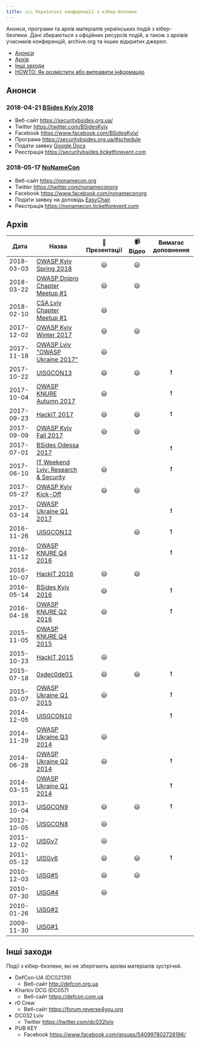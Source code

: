 ```yaml
---
title: 🇺🇦 Українські конференції з кібер-безпеки
---
```


Анонси, програми та архів матеріалів українських подій з кібер-безпеки. Дані збираються з офіційних ресурсів подій, а також з архівів учасників конференцій, archive.org та інших відкритих джерел.

- [Анонси](#Анонси)
- [Архів](#Архів)
- [Інші заходи](#Інші-заходи)
- [HOWTO: Як розмістити або виправити інформацію](https://github.com/sapran/Ukraine-infosec-conferences/wiki/HOWTO:-як-розмістити-або-виправити-інформацію)

## Анонси

### 2018-04-21	[BSides Kyiv 2018](https://securitybsides.org.ua)
- Веб-сайт https://securitybsides.org.ua/
- Twitter https://twitter.com/BSidesKyiv
- Facebook https://www.facebook.com/BSidesKyiv/
- Програма https://securitybsides.org.ua/#schedule
- Подати заявку [Google Docs](https://docs.google.com/forms/d/e/1FAIpQLScMa6J4kgOegDnFLRWKFePFWuLKUufpNW36-DO9x4BUWs4baw/viewform)
- Реєстрація https://securitybsides.ticketforevent.com

### 2018-05-17	[NoNameCon](https://nonamecon.org)
- Веб-сайт https://nonamecon.org
- Twitter https://twitter.com/nonameconorg
- Facebook https://www.facebook.com/nonameconorg
- Подати заявку на доповідь [EasyChair](https://easychair.org/cfp/NNC2018)
- Реєстрація https://nonamecon.ticketforevent.com

## Архів

Дата|Назва|:open_file_folder: Презентації|:video_camera: Відео|Вимагає доповнення
---|---|:---:|:---:|:---:
2018-03-03|[OWASP Kyiv Spring 2018](events/2018-03-03-owaspkyiv.md)|:smiley:|:smiley:|
2018-03-22|[OWASP Dnipro Chapter Meetup #1](events/2018-02-22-owaspdnipro.md)|:smiley:|:smiley:|
2018-02-10|[CSA Lviv Chapter Meetup #1](events/2018-02-10-csalviv.md)|:smiley:||
2017-12-02|[OWASP Kyiv Winter 2017](events/2017-12-02-owaspkyiv.md)|:smiley:|:smiley:
2017-11-18|[OWASP Lviv "OWASP Ukraine 2017"](events/2017-11-18-owasplviv.md)|:smiley:
2017-10-22|[UISGCON13](events/2017-10-22-uisgcon13.md)|:smiley:|:smiley:|:exclamation:
2017-10-04|[OWASP KNURE Autumn 2017](events/2017-10-04-owaspknure.md)|:smiley:||:exclamation:
2017-09-23|[HackIT 2017](events/2017-09-23-hackit.md)|:smiley:|:smiley:|:exclamation:
2017-09-09|[OWASP Kyiv Fall 2017](events/2017-09-09-owaspkyiv.md)|:smiley:|:smiley:
2017-07-01|[BSides Odessa 2017](events/2017-07-01-bsidesodessa.md)|||:exclamation:
2017-06-10|[IT Weekend Lviv: Research & Security](events/2017-06-10-itweekendlviv.md)|:smiley:||:exclamation:
2017-05-27|[OWASP Kyiv Kick-Off](events/2017-05-27-owaspkyiv.md)|:smiley:|:smiley:
2017-03-14|[OWASP Ukraine Q1 2017](events/2017-03-14-owaspukraine.md)|||:exclamation:
2016-11-26|[UISGCON12](events/2016-11-26-uisgcon12.md)||:smiley:|:exclamation:
2016-11-12|[OWASP KNURE Q4 2016](events/2016-11-12-owaspknure.md)|||:exclamation:
2016-10-07|[HackIT 2016](events/2016-10-07-hackit.md)|:smiley:|:smiley:
2016-05-14|[BSides Kyiv 2016](events/2016-05-14-bsideskyiv.md)|:smiley:||:exclamation:
2016-04-16|[OWASP KNURE Q2 2016](events/2016-04-16-owaspknure.md)|:smiley:||:exclamation:
2015-11-05|[OWASP KNURE Q4 2015](events/2015-11-05-owaspknure.md)|
2015-10-23|[HackIT 2015](events/2015-10-23-hackit.md)|:smiley:
2015-07-18|[0xdec0de01](events/2015-07-18-0xdec0de01.md)|:smiley:|:smiley:|:exclamation:
2015-03-07|[OWASP Ukraine Q1 2015](events/2015-03-07-owaspukraine.md)|:smiley:||:exclamation:
2014-12-05|[UISGCON10](events/2014-12-05-uisgcon10.md)|||:exclamation:
2014-11-29|[OWASP Ukraine Q3 2014](events/2014-11-29-owaspukraine.md)|:smiley:
2014-06-28|[OWASP Ukraine Q2 2014](events/2014-06-28-owaspukraine.md)|:smiley:||:exclamation:
2014-03-15|[OWASP Ukraine Q1 2014](events/2014-03-15-owaspukraine.md)|||:exclamation:
2013-10-04|[UISGCON9](events/2013-10-04-uisgcon9.md)|:smiley:|:smiley:|:exclamation:
2012-10-05|[UISGCON8](events/2012-10-05-uisgcon8.md)|:smiley:
2011-12-02|[UISGv7](events/2011-12-02-uisg7.md)|:smiley:
2011-05-12|[UISGv6](events/2011-05-12-uisg6.md)|:smiley:|:smiley:|:exclamation:
2010-12-03|[UISG#5](events/2010-12-03-uisg5.md)|:smiley:|:smiley:
2010-07-30|[UISG#4](events/2010-07-30-uisg4.md)|:smiley:
2010-01-26|[UISG#2](events/2010-01-26-uisg2.md)|
2009-11-30|[UISG#1](events/2009-11-30-uisg1.md)|

## Інші заходи
Події з кібер-безпеки, які не зберігають архіви матеріалів зустрічей.
- DefCon-UA (DC02139)
	- Веб-сайт http://defcon.org.ua
- Kharkiv DCG (DC057)
	- Веб-сайт https://defcon.com.ua
- r0 Crew
	- Веб-сайт https://forum.reverse4you.org
- DC032 Lviv
	- Twitter https://twitter.com/dc032lviv
- PUB KEY
	- Facebook https://www.facebook.com/groups/540997802728196/
